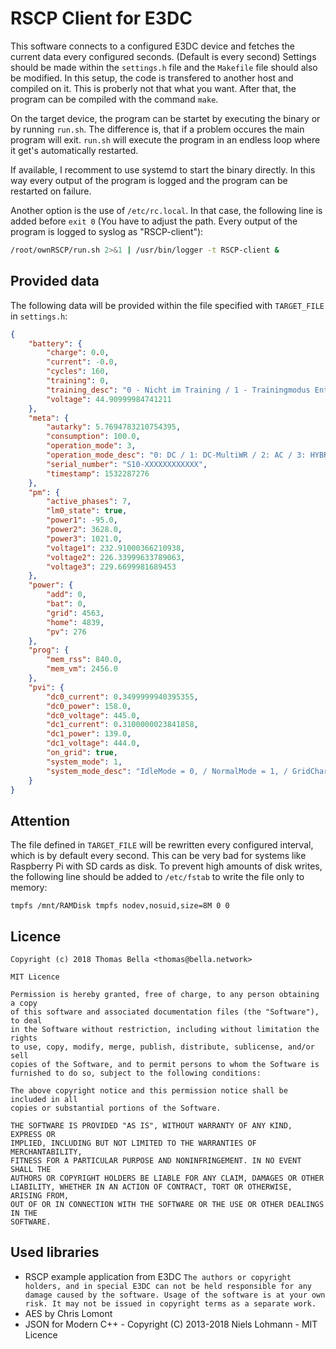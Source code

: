 # RSCP Client for E3DC

This software connects to a configured E3DC device and fetches the current data every configured seconds. (Default is every second)
Settings should be made within the `settings.h` file and the `Makefile` file should also be modified. In this setup, the code is transfered to another host and compiled on it. This is proberly not that what you want.
After that, the program can be compiled with the command `make`.

On the target device, the program can be startet by executing the binary or by running `run.sh`.
The difference is, that if a problem occures the main program will exit. `run.sh` will execute the program in an endless loop where it get's automatically restarted.

If available, I recomment to use systemd to start the binary directly. In this way every output of the program is logged and the program can be restarted on failure.

Another option is the use of `/etc/rc.local`. In that case, the following line is added before `exit 0` (You have to adjust the path. Every output of the program is logged to syslog as "RSCP-client"):

```bash
/root/ownRSCP/run.sh 2>&1 | /usr/bin/logger -t RSCP-client &
```

## Provided data

The following data will be provided within the file specified with `TARGET_FILE` in `settings.h`:

```json
{
    "battery": {
        "charge": 0.0,
        "current": -0.0,
        "cycles": 160,
        "training": 0,
        "training_desc": "0 - Nicht im Training / 1 - Trainingmodus Entladen / 2 - Trainingmodus Laden",
        "voltage": 44.90999984741211
    },
    "meta": {
        "autarky": 5.7694783210754395,
        "consumption": 100.0,
        "operation_mode": 3,
        "operation_mode_desc": "0: DC / 1: DC-MultiWR / 2: AC / 3: HYBRID / 4: ISLAND",
        "serial_number": "S10-XXXXXXXXXXXX",
        "timestamp": 1532287276
    },
    "pm": {
        "active_phases": 7,
        "lm0_state": true,
        "power1": -95.0,
        "power2": 3628.0,
        "power3": 1021.0,
        "voltage1": 232.91000366210938,
        "voltage2": 226.33999633789063,
        "voltage3": 229.6699981689453
    },
    "power": {
        "add": 0,
        "bat": 0,
        "grid": 4563,
        "home": 4839,
        "pv": 276
    },
    "prog": {
        "mem_rss": 840.0,
        "mem_vm": 2456.0
    },
    "pvi": {
        "dc0_current": 0.3499999940395355,
        "dc0_power": 158.0,
        "dc0_voltage": 445.0,
        "dc1_current": 0.3100000023841858,
        "dc1_power": 139.0,
        "dc1_voltage": 444.0,
        "on_grid": true,
        "system_mode": 1,
        "system_mode_desc": "IdleMode = 0, / NormalMode = 1, / GridChargeMode = 2, / BackupPowerMode = 3"
    }
}
```

## Attention

The file defined in `TARGET_FILE` will be rewritten every configured interval, which is by default every second. This can be very bad for systems like Raspberry Pi with SD cards as disk. To prevent high amounts of disk writes, the following line should be added to `/etc/fstab` to write the file only to memory:

```
tmpfs /mnt/RAMDisk tmpfs nodev,nosuid,size=8M 0 0
```

## Licence

```
Copyright (c) 2018 Thomas Bella <thomas@bella.network>

MIT Licence

Permission is hereby granted, free of charge, to any person obtaining a copy
of this software and associated documentation files (the "Software"), to deal
in the Software without restriction, including without limitation the rights
to use, copy, modify, merge, publish, distribute, sublicense, and/or sell
copies of the Software, and to permit persons to whom the Software is
furnished to do so, subject to the following conditions:

The above copyright notice and this permission notice shall be included in all
copies or substantial portions of the Software.

THE SOFTWARE IS PROVIDED "AS IS", WITHOUT WARRANTY OF ANY KIND, EXPRESS OR
IMPLIED, INCLUDING BUT NOT LIMITED TO THE WARRANTIES OF MERCHANTABILITY,
FITNESS FOR A PARTICULAR PURPOSE AND NONINFRINGEMENT. IN NO EVENT SHALL THE
AUTHORS OR COPYRIGHT HOLDERS BE LIABLE FOR ANY CLAIM, DAMAGES OR OTHER
LIABILITY, WHETHER IN AN ACTION OF CONTRACT, TORT OR OTHERWISE, ARISING FROM,
OUT OF OR IN CONNECTION WITH THE SOFTWARE OR THE USE OR OTHER DEALINGS IN THE
SOFTWARE.
```

## Used libraries

- RSCP example application from E3DC
  `The authors or copyright holders, and in special E3DC can not be held responsible for any damage caused by the software. Usage of the software is at your own risk. It may not be issued in copyright terms as a separate work.`
- AES by Chris Lomont
- JSON for Modern C++ - Copyright (C) 2013-2018 Niels Lohmann - MIT Licence

